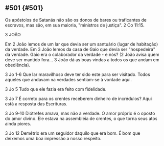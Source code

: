 ## #501 {#501}

Os apóstolos de Satanás não são os donos de bares ou traficantes de escravos, mas são, em sua maioria, &quot;ministros de justiça&quot;. 2 Co 11:15.

3 JOÃO

Em 2 João lemos de um lar que devia ser um santuário (lugar de habitação) da verdade. Em 3 João lemos da casa de Gaio que devia ser &quot;hospedeira&quot; da verdade. Gaio era o colaborador da verdade - e nós? (2 João avisa quem deve ser mantido fora... 3 João dá as boas vindas a todos os que andam em obediência).

3 Jo 1-6 Que lar maravilhoso deve ter sido este para ser visitado. Todos aqueles que andavam na verdades sentiam-se à vontade aqui.

3 Jo 5 Tudo que ele fazia era feito com fidelidade.

3 Jo 7 É correto para os crentes receberem dinheiro de incrédulos? Aqui está a resposta das Escrituras.

3 Jo 9-10 Diótrefes amava, mas não a verdade. O amor próprio é o oposto do amor divino. Ele estava na assembléia de crentes, o que torna seus atos ainda piores.

3 Jo 12 Demétrio era um seguidor daquilo que era bom. É bom que deixemos uma boa impressão a nosso respeito.